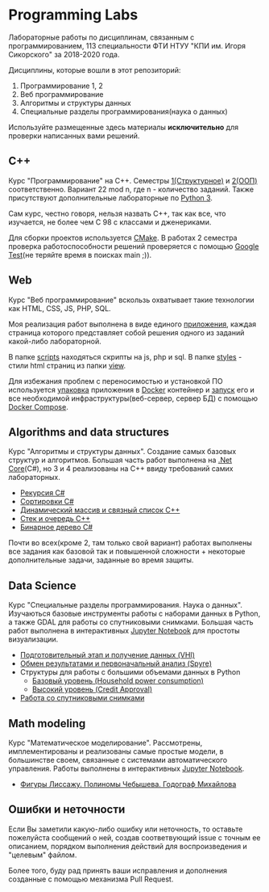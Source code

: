 # Programming Labs

Лабораторные работы по дисциплинам, связанным с программированием, 113 специальности ФТИ НТУУ "КПИ им. Игоря Сикорского" за 2018-2020 года.

Дисциплины, которые вошли в этот репозиторий:
1. Программирование 1, 2
2. Веб программирование
3. Алгоритмы и структуры данных
4. Специальные разделы программирования(наука о данных)

Используйте размещенные здесь материалы **исключительно** для проверки написанных вами решений.

## C++
Курс "Программирование" на C++. Семестры
[1(Структурное)](https://github.com/ShkalikovOleh/Programming-Labs/tree/master/C%2B%2B/part%201) и
[2(ООП)](https://github.com/ShkalikovOleh/Programming-Labs/tree/master/C%2B%2B/part%202) соответственно. Вариант 22 mod n, где n - количество заданий. Также присутствуют дополнительные лабораторные по [Python 3](https://github.com/ShkalikovOleh/Programming-Labs/tree/master/C%2B%2B/part%201/LabsADD).

Сам курс, честно говоря, нельзя назвать С++, так как все, что изучается, не более чем C 98 с классами и дженериками.

Для сборки проектов используется [CMake](https://cmake.org/). В работах 2 семестра проверка работоспособности решений проверяется с помощью [Google Test](https://github.com/google/googletest)(не теряйте время в поисках main ;)).

## Web
Курс "Веб программирование" вскользь охватывает такие технологии как HTML, CSS, JS, PHP, SQL.

Моя реализация работ выполнена в виде единого [приложения](https://github.com/ShkalikovOleh/Programming-Labs/tree/master/Web/app), каждая страница которого представляет собой решения одного из заданий какой-либо лабораторной.

В папке [scripts](https://github.com/ShkalikovOleh/Programming-Labs/tree/master/Web/app/scripts) находяться скрипты на js, php и sql.
В папке [styles](https://github.com/ShkalikovOleh/Programming-Labs/tree/master/Web/app/) - стили html страниц из папки [view](https://github.com/ShkalikovOleh/Programming-Labs/tree/master/Web/app/view).

Для избежания проблем с переносимостью и установкой ПО используется [упаковка](https://github.com/ShkalikovOleh/Programming-Labs/blob/master/Web/host/Dockerfile) приложения в [Docker](https://www.docker.com/) контейнер и [запуск](https://github.com/ShkalikovOleh/Programming-Labs/blob/master/Web/docker-compose.yml) его и все необходимой инфраструктуры(веб-сервер, сервер БД) с помощью
[Docker Compose](https://docs.docker.com/compose/).

## Algorithms and data structures

Курс "Алгоритмы и структуры данных". Создание самых базовых структур и алгоритмов. Большая часть работ выполнена на [.Net Core](https://dotnet.microsoft.com/download)(C#), но 3 и 4 реализованы на C++ ввиду требований самих лабораторных.

- [Рекурсия C#](https://github.com/ShkalikovOleh/Programming-Labs/tree/master/Algorithms%20and%20data%20structures/Recursion)
- [Сортировки C#](https://github.com/ShkalikovOleh/Programming-Labs/tree/master/Algorithms%20and%20data%20structures/Sort%20algorithms)
- [Динамический массив и связный список C++](https://github.com/ShkalikovOleh/Programming-Labs/tree/master/Algorithms%20and%20data%20structures/List%20and%20array)
- [Стек и очередь C++](https://github.com/ShkalikovOleh/Programming-Labs/tree/master/Algorithms%20and%20data%20structures/Stack%20and%20queue)
- [Бинарное дерево C#](https://github.com/ShkalikovOleh/Programming-Labs/tree/master/Algorithms%20and%20data%20structures/Tree)

Почти во всех(кроме 2, там только свой вариант) работах выполнены все задания как базовой так и повышенной сложности + некоторые дополнительные задачи, заданные во время защиты.

## Data Science

Курс "Специальные разделы программирования. Наука о данных". Изучаються базовые инструменты работы с наборами данных в Python, а также GDAL для работы со спутниковыми снимками. Большая часть работ выполнена в интерактивных
[Jupyter Notebook](https://jupyter.org/) для простоты визуализации.

- [Подготовительный этап и получение данных (VHI)](https://github.com/ShkalikovOleh/Programming-Labs/blob/master/Data%20Science/VHI%20Index/VHI%20Index.ipynb)
- [Обмен результатами и первоначальный анализ (Spyre)](https://github.com/ShkalikovOleh/Programming-Labs/tree/master/Data%20Science/NOAA%20Web%20Portal)
- Структуры для работы с большими объемами данных в Python
  - [Базовый уровень (Household power consumption)](https://github.com/ShkalikovOleh/Programming-Labs/tree/master/Data%20Science/Household%20power%20consumption)
  - [Высокий уровень (Credit Approval)](https://github.com/ShkalikovOleh/Programming-Labs/tree/master/Data%20Science/Credit%20Approval)
- [Работа со спутниковыми снимками](https://github.com/ShkalikovOleh/Programming-Labs/blob/master/Data%20Science/Satellite/Satellite.ipynb)

## Math modeling

Курс "Математическое моделирование". Рассмотрены, имплементированы и реализованы самые простые модели, в большинстве своем, связанные с системами автоматического управления. Работы выполнены в интерактивных [Jupyter Notebook](https://jupyter.org/).

- [Фигуры Лиссажу. Полиномы Чебышева. Годограф Михайлова](https://github.com/ShkalikovOleh/Programming-Labs/blob/master/Math%20modeling/Lab%201.ipynb)

## Ошибки и неточности
Если Вы заметили какую-либо ошибку или неточность, то оставьте пожелуйста сообщений о ней, создав соответвующий issue с точным ее описанием, порядком выполнения действий для воспроизведения и "целевым" файлом.

Более того, буду рад принять ваши исправления и дополнения созданные с помощью механизма Pull Request.
